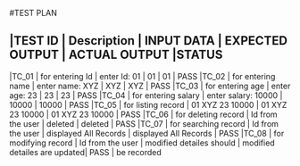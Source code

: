  
#TEST PLAN

 |TEST ID	 |          Description 	    |   INPUT DATA	            |     EXPECTED OUTPUT	             |  ACTUAL OUTPUT	                 |STATUS
 --------------------------------------------------------------------------------------------------------------------------------------------------
 |TC_01	   |    for entering Id	        | enter Id: 01              |   	      01                     |         01	                     | PASS
 |TC_02	   |      for entering name	    |   enter name: XYZ	        |             XYZ	                 |           XYZ	                 | PASS
 |TC_03	   |      for entering age	    |   enter age: 23           |           	23	                 |           23	                   | PASS
 |TC_04	   |      for entering salary	  |   enter salary: 10000	    |           10000                  |   	      10000	                 | PASS
 |TC_05	   |      for listing record	  |   01 XYZ 23 10000	        |     01 XYZ 23 10000              |	    01 XYZ 23 10000            | PASS
 |TC_06	   |      for deleting record	  |    Id from the user	      |           deleted  	             |      deleted	                   | PASS
 |TC_07	   |      for searching record	|    Id from the user	      |     displayed All Records	       |    displayed	All Records	       | PASS
 |TC_08	   |      for modifying record	|    Id from the user	      |   modified detailes should       |    modified detailes are updated| PASS
                                                                    |   be recorded	 
 
 

